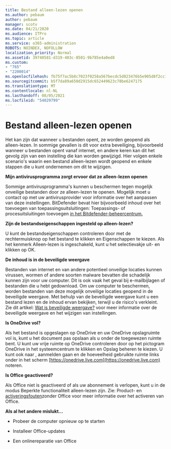```yaml
---
title: Bestand alleen-lezen openen
ms.author: pebaum
author: pebaum
manager: scotv
ms.date: 04/21/2020
ms.audience: ITPro
ms.topic: article
ms.service: o365-administration
ROBOTS: NOINDEX, NOFOLLOW
localization_priority: Normal
ms.assetid: 39748581-d319-403c-8501-9b785e4a0ed8
ms.custom:
- "765"
- "2200014"
ms.openlocfilehash: fb75f7ac5b8c7023f0258a567becdc5d023476b5e905d8f2cc17479faea76af1
ms.sourcegitcommit: b5f7da89a650d2915dc652449623c78be6247175
ms.translationtype: MT
ms.contentlocale: nl-NL
ms.lasthandoff: 08/05/2021
ms.locfileid: "54029799"
---
```

# <a name="file-open-read-only"></a>Bestand alleen-lezen openen

Het kan zijn dat wanneer u bestanden opent, ze worden geopend als alleen-lezen. In sommige gevallen is dit voor extra beveiliging, bijvoorbeeld wanneer u bestanden opent vanaf internet, en andere keren kan dit het gevolg zijn van een instelling die kan worden gewijzigd. Hier volgen enkele scenario's waarin een bestand alleen-lezen wordt geopend en enkele stappen die u kunt ondernemen om dit te wijzigen.
  
 **Mijn antivirusprogramma zorgt ervoor dat ze alleen-lezen openen**
  
Sommige antivirusprogramma's kunnen u beschermen tegen mogelijk onveilige bestanden door ze alleen-lezen te openen. Mogelijk moet u contact op met uw antivirusprovider voor informatie over het aanpassen van deze instellingen. BitDefender bevat hier bijvoorbeeld inhoud over het toevoegen van toepassingsuitsluitingen: Toepassings- of procesuitsluitingen toevoegen [in het Bitdefender-beheercentrum.](https://aka.ms/AA6098i)
  
 **Zijn de bestandseigenschappen ingesteld op alleen-lezen?**
  
U kunt de bestandseigenschappen controleren door met de rechtermuisknop op het bestand te klikken en Eigenschappen te kiezen. Als het kenmerk Alleen-lezen is ingeschakeld, kunt u het selectievakje uit- en klikken op OK.
  
 **De inhoud is in de beveiligde weergave**
  
Bestanden van internet en van andere potentieel onveilige locaties kunnen virussen, wormen of andere soorten malware bevatten die schadelijk kunnen zijn voor uw computer. Dit is ook vaak het geval bij e-mailbijlagen of bestanden die u hebt gedownload. Om uw computer te beschermen, worden bestanden van deze mogelijk onveilige locaties geopend in de beveiligde weergave. Met behulp van de beveiligde weergave kunt u een bestand lezen en de inhoud ervan bekijken, terwijl u de risico's verkleint. Zie dit artikel: [Wat is beveiligde weergave?](https://support.office.com/article/d6f09ac7-e6b9-4495-8e43-2bbcdbcb6653) voor meer informatie over de beveiligde weergave en het wijzigen van instellingen.
  
 **Is OneDrive vol?**
  
Als het bestand is opgeslagen op OneDrive en uw OneDrive opslagruimte vol is, kunt u het document pas opslaan als u onder de toegewezen ruimte bent. U kunt uw vrije ruimte op OneDrive controleren door op het pictogram OneDrive in het systeemcentrum te klikken en Opslag beheren te kiezen. U kunt ook naar , aanmelden gaan en de hoeveelheid gebruikte ruimte links onder in het scherm [https://onedrive.live.com](https://onedrive.live.com) noteren.
  
 **Is Office geactiveerd?**
  
Als Office niet is geactiveerd of als uw abonnement is verlopen, kunt u in de modus Beperkte functionaliteit alleen-lezen zijn. Zie: Product- en [activeringsfouten](https://support.office.com/article/0d23d3c0-c19c-4b2f-9845-5344fedc4380)zonder Office voor meer informatie over het activeren van Office.
  
 **Als al het andere mislukt...**
  
- Probeer de computer opnieuw op te starten
    
- Installeer Office-updates
    
- Een onlinereparatie van Office
    

